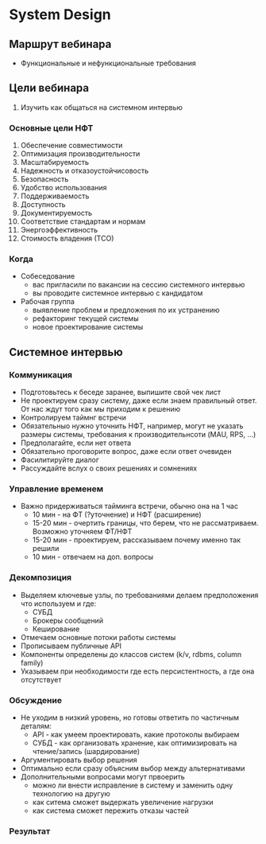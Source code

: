 # System Design

## Маршрут вебинара

- Функциональные и нефункциональные требования

## Цели вебинара

1. Изучить как общаться на системном интервью


### Основные цели НФТ

1. Обеспечение совместимости
2. Оптимизация производительности
3. Масштабируемость
4. Надежность и отказоустойчисовость
5. Безопасность
6. Удобство использования
7. Поддерживаемость
8. Доступность
9. Документируемость
10. Соответствие стандартам и нормам
11. Энергоэффективность
12. Стоимость владения (ТСО)

### Когда

- Собеседование
    - вас пригласили по вакансии на сессию системного интервью
    - вы проводите системное интервью с кандидатом
- Рабочая группа
  - выявление проблем и предложения по их устранению
  - рефакторинг текущей системы
  - новое проектирование системы

## Системное интервью

### Коммуникация

- Подготовьтесь к беседе заранее, выпишите свой чек лист
- Не проектируем сразу систему, даже если знаем правильный ответ. От нас ждут того как мы приходим к решению
- Контролируем таймнг встречи
- Обязательныо нужно уточнить НФТ, например, могут не указать размеры системы, требования к производительнсоти (MAU, RPS, ...)
- Предполагайте, если нет ответа
- Обязательно проговорите вопрос, даже если ответ очевиден
- Фасилитируйте диалог
- Рассуждайте вслух о своих решениях и сомнениях

### Управление временем

- Важно придерживаться тайминга встречи, обычно она на 1 час
  - 10 мин - на ФТ (?уточнение) и НФТ (расширение)
  - 15-20 мин - очертить границы, что берем, что не рассматриваем. Возможно уточняем ФТ/НФТ
  - 15-20 мин - проектируем, рассказываем почему именно так решили
  - 10 мин - отвечаем на доп. вопросы

### Декомпозиция
- Выделяем ключевые узлы, по требованиями делаем предположения что используем и где:
  - СУБД
  - Брокеры сообщений
  - Кеширование
- Отмечаем основные потоки работы системы
- Прописываем публичные API
- Компоненты определены до классов систем (k/v, rdbms, column family)
- Указываем при необходимости где есть персистентность, а где она отсутствует

### Обсуждение
- Не уходим в низкий уровень, но готовы ответить по частичным деталям:
  - API - как умеем проектировать, какие протоколы выбираем
  - СУБД - как организовать хранение, как оптимизировать на чтение/запись (шардирование)
- Аргументировать выбор решения
- Оптимально если сразу объясним выбор между альтернативами
- Дополнительными вопросами могут првоерить
  - можно ли внести исправление в систему и заменить одну технологию на другую
  - как ситема сможет выдержать увеличение нагрузки
  - как система сможет пережить отказы частей

### Результат

